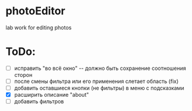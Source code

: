 # photoEditor
lab work for editing photos

# ToDo:
- [ ] исправить "во всё окно" -- должно быть сохранение соотношения сторон
- [ ] после смены фильтра или его применения слетает область (fix)
- [ ] добавить оставшиеся кнопки (не фильтры) в меню с подсказками
- [X] расширить описание "about" 
- [ ] добавить фильтров 
